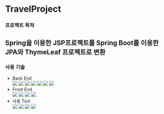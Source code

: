 # TravelProject

### 프로젝트 목적
Spring을 이용한 JSP프로젝트를 
Spring Boot를 이용한 JPA와 ThymeLeaf 프로젝트로 변환
----------------------------------------------------------

### 사용 기술
<ul>
  <li>Back End
  </li>
  <img src="https://img.shields.io/badge/Java-007396?style=for-the-badge&logo=Java&logoColor=white">
  <img src="https://img.shields.io/badge/JPA-000000?style=for-the-badge&logo=jpa&logoColor=white">
  <img src="https://img.shields.io/badge/Spring Boot-6DB33F?style=for-the-badge&logo=Spring Boot&logoColor=white">
  <img src="https://img.shields.io/badge/Spring Security-6DB33F?style=for-the-badge&logo=Spring Security&logoColor=white">
  <img src="https://img.shields.io/badge/thymeleaf-6DB33F?style=for-the-badge&logo=thymeleaf&logoColor=white">
  <img src="https://img.shields.io/badge/Mariadb-4479A1?style=for-the-badge&logo=MariaDB&logoColor=white">
  <img src="https://img.shields.io/badge/DBeaver-A14F26?style=for-the-badge&logo=DBeaver&logoColor=white">
  <li>Front End
  </li>
  <img src="https://img.shields.io/badge/html5-E34F26?style=for-the-badge&logo=html5&logoColor=white">
  <img src="https://img.shields.io/badge/css3-1572B6?style=for-the-badge&logo=css3&logoColor=white">
  <img src="https://img.shields.io/badge/javascript-F7DF1E?style=for-the-badge&logo=javascript&logoColor=white">
  <img src="https://img.shields.io/badge/bootstrap-7952B3?style=for-the-badge&logo=bootstrap&logoColor=white">
  <li>사용 Tool
  </li>
    <img src="https://img.shields.io/badge/github-181717?style=for-the-badge&logo=github&logoColor=white">
    <img src="https://img.shields.io/badge/gitkraken-179287?style=for-the-badge&logo=gitkraken&logoColor=white">
    <img src="https://img.shields.io/badge/intellijidea-181717?style=for-the-badge&logo=intellijidea&logoColor=white">
    <img src="https://img.shields.io/badge/eclipseide-2C2255?style=for-the-badge&logo=eclipseide&logoColor=white">


</ul>

